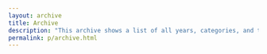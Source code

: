 ```yaml
---
layout: archive
title: Archive
description: "This archive shows a list of all years, categories, and tags used on this page for the reader to find posts more easily."
permalink: p/archive.html
---
```


